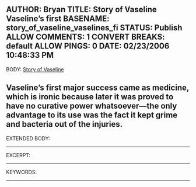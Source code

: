 AUTHOR: Bryan
TITLE: Story of Vaseline Vaseline’s first
BASENAME: story_of_vaseline_vaselines_fi
STATUS: Publish
ALLOW COMMENTS: 1
CONVERT BREAKS: __default__
ALLOW PINGS: 0
DATE: 02/23/2006 10:48:33 PM
-----
BODY:
<a title="Damn Interesting " href="http://www.damninteresting.com/">Story of Vaseline</a>

Vaseline’s first major success came as medicine, which is ironic because later it was proved to have no curative power whatsoever—the only advantage to its use was the fact it kept grime and bacteria out of the injuries.
-----
EXTENDED BODY:

-----
EXCERPT:

-----
KEYWORDS:

-----



